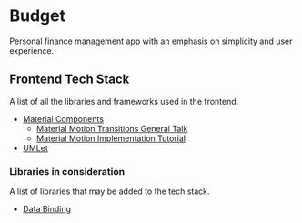 # Budget
Personal finance management app with an emphasis on simplicity and user experience.

## Frontend Tech Stack
A list of all the libraries and frameworks used in the frontend.

- [Material Components](https://developer.android.com/develop/ui/views/theming/look-and-feel)
    - [Material Motion Transitions General Talk](https://www.youtube.com/watch?v=iuvmnxTRgRM)
    - [Material Motion Implementation Tutorial](https://www.youtube.com/watch?v=RzdWILMmAZs)
- [UMLet](https://marketplace.visualstudio.com/items?itemName=TheUMLetTeam.umlet)

### Libraries in consideration
A list of libraries that may be added to the tech stack.

- [Data Binding](https://developer.android.com/topic/libraries/data-binding)
